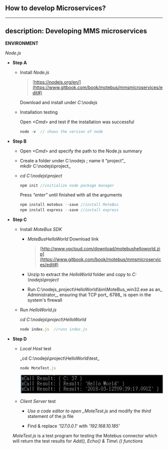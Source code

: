 ## How to develop Microservices?
---
description: Developing MMS microservices
---

**ENVIRONMENT**

_Node.js_

* **Step A**

  * Install _Node.js_

    > [https://nodejs.org/en/](https://www.gitbook.com/book/motebus/mmsmicroservices/edit#)

    Download and install under _C:\nodejs_

  * Installation testing

    Open _&lt;Cmd&gt;_ and test if the installation was successful

    ```js
    node -v  // shows the version of node
    ```


* **Step B**

  * Open _&lt;Cmd&gt;_ and specify the path to the Node.js summary

  * Create a folder under C:\nodejs ; name it “project”_  
    mkdir C:\nodejs\project_

  * _cd  C:\nodejs\project_

    ```js
    npm init //initialize node package manager
    ```

    Press _“enter”_ until finished with all the arguments

    ```js
    npm install motebus --save //install MoteBus
    npm install express --save //install express
    ```


* **Step C**

  * Install _MoteBus SDK_

    * _MoteBusHelloWorld_ Download link

      > [http://www.ypcloud.com/download/motebushelloworld.zip](https://www.gitbook.com/book/motebus/mmsmicroservices/edit#)

    * Unzip to extract the _HelloWorld_ folder and copy to _C: \nodejs\project_

    * Run C:\nodejs\_project\HelloWorld\bin\MoteBus\_win32.exe as an_ Administrator,_ ensuring that TCP port_ 6788_ is open in the    
      system's firewall

  * Run _HelloWorld.js_

    _cd C:\nodejs\project\HelloWorld_

    ```js
    node index.js  //runs index.js
    ```


* **Step D**

  * _Local Host_ test 
 
    _cd C:\nodejs\project\HelloWorld\test\_

    ```js
    node MoteTest.js
    ```
    
    ![](/assets/MMS_test_xCall_result.png)
       
 
  * _Client Server_ test

    * _Use a code editor to open \_MoteTest.js_ and modify the _third_ statement of the js file

    * Find & replace _'127.0.0.1'_ with _'192.168.10.185'_
   
 
   _MoteTest.js_ is a test program for testing the Motebus connector which will return the test results for _Add\(\), Echo\(\) & Time\     (\)_ _functions_




